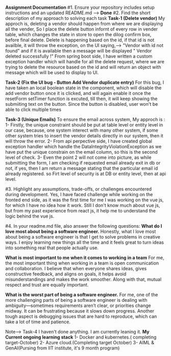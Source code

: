  **Assignment Documentation**
 #1. Ensure your repository includes setup instructions and an updated README.md --> **Done**
 #2. Find the short description of my approach to solving each task
   **Task-1 (Delete vendor)**
   My approch is, deleting a vendor should happen from where we are displaying all the vender, So I place the delete button infornt of every row in
   vender table, which changes the state in store to open the dilog confirm box, before final delete.
   Delete is happening based on the id, if that id is not availble, it will throw the exception, on the UI saying,--> "Vendor with id <id> not found"
   and if it is available then a message will be displayed "<Vendor-name> Vendor deleted successfully !"
   From spring boot side, I have written a custom exception handler which will handle for all the delete request, where we are trying to delete the resource based on the id
   and will return an object with message which will be used to display to UI.

   **Task-2 (Fix the UI bug - Button Add Vendor duplicate entry)**
   For this bug, I have taken an local boolean state in the component, which will disable the add vendor button once it is clicked, and will again enable it once the            resetForm setTimer function is excuted, till then, it will keep showing the submiiting text on the button. Since the button is disabled, user won't be able to click          multiple times

   **Task-3 (Unique Emails)**
   To ensure the email across system, My approch is :
   1- Firstly, the unique constraint should be put at table level or entity level in our case, because, one system interect with many other system, if some other system            tries to insert the vendor details directly in our system, then it will throw the error.
   2- From api perpective side, I have created global exception handler which handle the DataIntegrityViolationException as we have put the unique constrain on the email           column, so this is the second level of check.
   3- Even the point 2 will not come into picture, as while submitting the form, I am checking if requested email already exit in db or not, if yes, then I am return a             message stating that the particular email id already registered.
      so Firt level of security is at DB or entity level, then at api level. 

#3. Highlight any assumptions, trade-offs, or challenges encountered during development.
    Yes, I have faced challenge while working on the fronted end side, as it was the first time for me I was working on the vue js, for which I have no idea how it work. 
    Still I don't know much about vue js, but from my past experience from react js, it help me to understand the logic behind the vue js.
    
#4. In your readme.md file, also answer the following questions:
    **What do I love most about being a software engineer.**
    Honestly, what I love most about being a software engineer is that I get to solve problems in creative ways. I enjoy learning new things all the time and it feels 
    great to turn ideas into something real that people actually use.
    
  **What is most important to me when it comes to working in a team**
    For me, the most important thing when working in a team is open communication and collaboration. I believe that when everyone shares ideas, gives constructive feedback,      and aligns on goals, it helps avoid misunderstandings and makes the work smoother. Along with that, mutual respect and trust are equally important.
    
   **What is the worst part of being a software engineer.**
    For me, one of the more challenging parts of being a software engineer is dealing with ambiguity—sometimes requirements aren’t clear, or priorities change midway. 
    It can be frustrating because it slows down progress. Another tough aspect is debugging issues that are hard to reproduce, which can take a lot of time and patience.

Note--> Task-4  I haven't done anything. I am currently leaning it. 
**My Current ongoing learning stack**
 1- Docker and kubernetes.( completing target-October)
 2- Azure cloud.(Completing target October)
 3- AIML & GenAI(Pursing from IIT institute, it's 9 month program)  
